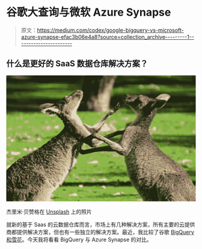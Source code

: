 # 谷歌大查询与微软 Azure Synapse

> 原文：<https://medium.com/codex/google-bigquery-vs-microsoft-azure-synapse-efac3b06e4a8?source=collection_archive---------1----------------------->

## 什么是更好的 SaaS 数据仓库解决方案？

![](img/ff60c059fe7252492eea352b2ef31af6.png)

杰里米·贝赞格在 [Unsplash](https://unsplash.com/s/photos/fight?utm_source=unsplash&utm_medium=referral&utm_content=creditCopyText) 上的照片

就新的基于 Saas 的云数据仓库而言，市场上有几种解决方案，所有主要的云提供商都提供解决方案，但也有一些独立的解决方案。最近，我比较了谷歌 [BigQuery 和雪花](/codex/google-bigquery-vs-snowflake-774507312e43)。今天我将看看 BigQuery 与 Azure Synapse 的对比。